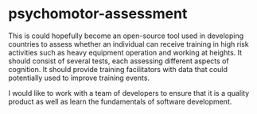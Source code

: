 # psychomotor-assessment

This is could hopefully become an open-source tool used in developing countries to assess whether an individual can receive training in high risk activities such as heavy equipment operation and working at heights. It should consist of several tests, each assessing different aspects of cognition. It should provide training facilitators with data that could potentially used to improve training events. 

I would like to work with a team of developers to ensure that it is a quality product as well as learn the fundamentals of software development. 
